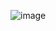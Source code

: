 ![image](https://user-images.githubusercontent.com/55847825/163784134-32e66004-209a-4bf2-b849-34f14fc71acd.png)
